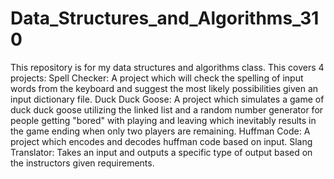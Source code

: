 # Data_Structures_and_Algorithms_310
This repository is for my data structures and algorithms class.
This covers 4 projects:
  Spell Checker: A project which will check the spelling of input words from the keyboard and suggest the most likely possibilities given                   an input dictionary file.
  Duck Duck Goose: A project which simulates a game of duck duck goose utilizing the linked list and a random number generator for people                     getting "bored" with playing and leaving which inevitably results in the game ending when only two players are                              remaining.
  Huffman Code: A project which encodes and decodes huffman code based on input.
  Slang Translator: Takes an input and outputs a specific type of output based on the instructors given requirements.
